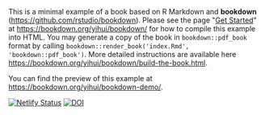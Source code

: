 This is a minimal example of a book based on R Markdown and **bookdown** (https://github.com/rstudio/bookdown). Please see the page "[Get Started](https://bookdown.org/yihui/bookdown/get-started.html)" at https://bookdown.org/yihui/bookdown/ for how to compile this example into HTML. You may generate a copy of the book in `bookdown::pdf_book` format by calling `bookdown::render_book('index.Rmd', 'bookdown::pdf_book')`. More detailed instructions are available here https://bookdown.org/yihui/bookdown/build-the-book.html.

You can find the preview of this example at https://bookdown.org/yihui/bookdown-demo/.

<!-- badges: start -->
  [![Netlify Status](https://api.netlify.com/api/v1/badges/2867ef30-f33c-4043-9940-fac934c27341/deploy-status)](https://app.netlify.com/sites/spatial-analysis-r/deploys)
  [![DOI](https://zenodo.org/badge/391072865.svg)](https://zenodo.org/badge/latestdoi/391072865)
<!-- badges: end -->
